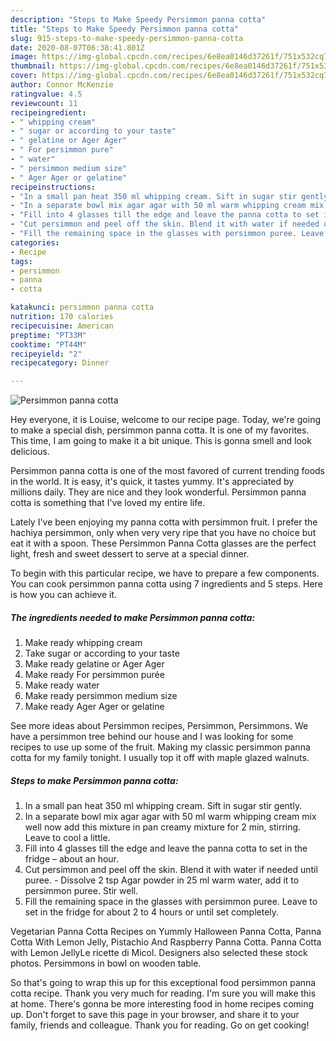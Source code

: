 ```yaml
---
description: "Steps to Make Speedy Persimmon panna cotta"
title: "Steps to Make Speedy Persimmon panna cotta"
slug: 915-steps-to-make-speedy-persimmon-panna-cotta
date: 2020-08-07T06:38:41.801Z
image: https://img-global.cpcdn.com/recipes/6e8ea0146d37261f/751x532cq70/persimmon-panna-cotta-recipe-main-photo.jpg
thumbnail: https://img-global.cpcdn.com/recipes/6e8ea0146d37261f/751x532cq70/persimmon-panna-cotta-recipe-main-photo.jpg
cover: https://img-global.cpcdn.com/recipes/6e8ea0146d37261f/751x532cq70/persimmon-panna-cotta-recipe-main-photo.jpg
author: Connor McKenzie
ratingvalue: 4.5
reviewcount: 11
recipeingredient:
- " whipping cream"
- " sugar or according to your taste"
- " gelatine or Ager Ager"
- " For persimmon pure"
- " water"
- " persimmon medium size"
- " Ager Ager or gelatine"
recipeinstructions:
- "In a small pan heat 350 ml whipping cream. Sift in sugar stir gently."
- "In a separate bowl mix agar agar with 50 ml warm whipping cream mix well now add this mixture in pan creamy mixture for 2 min, stirring. Leave to cool a little."
- "Fill into 4 glasses till the edge and leave the panna cotta to set in the fridge – about an hour."
- "Cut persimmon and peel off the skin. Blend it with water if needed until puree. Dissolve 2 tsp Agar powder in 25 ml warm water, add it to persimmon puree. Stir well."
- "Fill the remaining space in the glasses with persimmon puree. Leave to set in the fridge for about 2 to 4 hours or until set completely."
categories:
- Recipe
tags:
- persimmon
- panna
- cotta

katakunci: persimmon panna cotta 
nutrition: 170 calories
recipecuisine: American
preptime: "PT33M"
cooktime: "PT44M"
recipeyield: "2"
recipecategory: Dinner

---
```



![Persimmon panna cotta](https://img-global.cpcdn.com/recipes/6e8ea0146d37261f/751x532cq70/persimmon-panna-cotta-recipe-main-photo.jpg)

Hey everyone, it is Louise, welcome to our recipe page. Today, we're going to make a special dish, persimmon panna cotta. It is one of my favorites. This time, I am going to make it a bit unique. This is gonna smell and look delicious.

Persimmon panna cotta is one of the most favored of current trending foods in the world. It is easy, it's quick, it tastes yummy. It's appreciated by millions daily. They are nice and they look wonderful. Persimmon panna cotta is something that I've loved my entire life.

Lately I&#39;ve been enjoying my panna cotta with persimmon fruit. I prefer the hachiya persimmon, only when very very ripe that you have no choice but eat it with a spoon. These Persimmon Panna Cotta glasses are the perfect light, fresh and sweet dessert to serve at a special dinner.


To begin with this particular recipe, we have to prepare a few components. You can cook persimmon panna cotta using 7 ingredients and 5 steps. Here is how you can achieve it.

<!--inarticleads1-->

##### The ingredients needed to make Persimmon panna cotta:

1. Make ready  whipping cream
1. Take  sugar or according to your taste
1. Make ready  gelatine or Ager Ager
1. Make ready  For persimmon purée
1. Make ready  water
1. Make ready  persimmon medium size
1. Make ready  Ager Ager or gelatine


See more ideas about Persimmon recipes, Persimmon, Persimmons. We have a persimmon tree behind our house and I was looking for some recipes to use up some of the fruit. Making my classic persimmon panna cotta for my family tonight. I usually top it off with maple glazed walnuts. 

<!--inarticleads2-->

##### Steps to make Persimmon panna cotta:

1. In a small pan heat 350 ml whipping cream. Sift in sugar stir gently.
1. In a separate bowl mix agar agar with 50 ml warm whipping cream mix well now add this mixture in pan creamy mixture for 2 min, stirring. Leave to cool a little.
1. Fill into 4 glasses till the edge and leave the panna cotta to set in the fridge – about an hour.
1. Cut persimmon and peel off the skin. Blend it with water if needed until puree. - Dissolve 2 tsp Agar powder in 25 ml warm water, add it to persimmon puree. Stir well.
1. Fill the remaining space in the glasses with persimmon puree. Leave to set in the fridge for about 2 to 4 hours or until set completely.


Vegetarian Panna Cotta Recipes on Yummly Halloween Panna Cotta, Panna Cotta With Lemon Jelly, Pistachio And Raspberry Panna Cotta. Panna Cotta with Lemon JellyLe ricette di Micol. Designers also selected these stock photos. Persimmons in bowl on wooden table. 

So that's going to wrap this up for this exceptional food persimmon panna cotta recipe. Thank you very much for reading. I'm sure you will make this at home. There's gonna be more interesting food in home recipes coming up. Don't forget to save this page in your browser, and share it to your family, friends and colleague. Thank you for reading. Go on get cooking!
